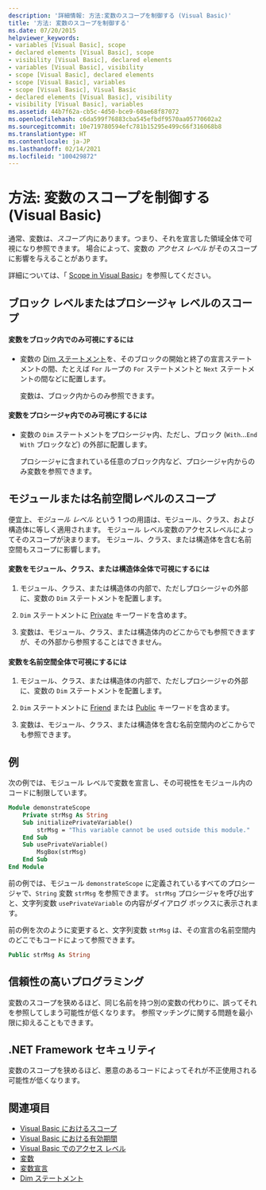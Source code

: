 ```yaml
---
description: '詳細情報: 方法:変数のスコープを制御する (Visual Basic)'
title: '方法: 変数のスコープを制御する'
ms.date: 07/20/2015
helpviewer_keywords:
- variables [Visual Basic], scope
- declared elements [Visual Basic], scope
- visibility [Visual Basic], declared elements
- variables [Visual Basic], visibility
- scope [Visual Basic], declared elements
- scope [Visual Basic], variables
- scope [Visual Basic], Visual Basic
- declared elements [Visual Basic], visibility
- visibility [Visual Basic], variables
ms.assetid: 44b7f62a-cb5c-4d50-bce9-60ae68f87072
ms.openlocfilehash: c6da599f76883cba545efbdf9570aa05770602a2
ms.sourcegitcommit: 10e719780594efc781b15295e499c66f316068b8
ms.translationtype: HT
ms.contentlocale: ja-JP
ms.lasthandoff: 02/14/2021
ms.locfileid: "100429872"
---
```

# <a name="how-to-control-the-scope-of-a-variable-visual-basic"></a>方法: 変数のスコープを制御する (Visual Basic)

通常、変数は、*スコープ* 内にあります。つまり、それを宣言した領域全体で可視になり参照できます。 場合によって、変数の *アクセス レベル* がそのスコープに影響を与えることがあります。  
  
 詳細については、「 [Scope in Visual Basic](scope.md)」を参照してください。  
  
## <a name="scope-at-block-or-procedure-level"></a>ブロック レベルまたはプロシージャ レベルのスコープ  
  
#### <a name="to-make-a-variable-visible-only-within-a-block"></a>変数をブロック内でのみ可視にするには  
  
- 変数の [Dim ステートメント](../../../language-reference/statements/dim-statement.md)を、そのブロックの開始と終了の宣言ステートメントの間、たとえば `For` ループの `For` ステートメントと `Next` ステートメントの間などに配置します。  
  
     変数は、ブロック内からのみ参照できます。  
  
#### <a name="to-make-a-variable-visible-only-within-a-procedure"></a>変数をプロシージャ内でのみ可視にするには  
  
- 変数の `Dim` ステートメントをプロシージャ内、ただし、ブロック (`With`...`End With` ブロックなど) の外部に配置します。  
  
     プロシージャに含まれている任意のブロック内など、プロシージャ内からのみ変数を参照できます。  
  
## <a name="scope-at-module-or-namespace-level"></a>モジュールまたは名前空間レベルのスコープ  

 便宜上、*モジュール レベル* という 1 つの用語は、モジュール、クラス、および構造体に等しく適用されます。 モジュール レベル変数のアクセスレベルによってそのスコープが決まります。 モジュール、クラス、または構造体を含む名前空間もスコープに影響します。  
  
#### <a name="to-make-a-variable-visible-throughout-a-module-class-or-structure"></a>変数をモジュール、クラス、または構造体全体で可視にするには  
  
1. モジュール、クラス、または構造体の内部で、ただしプロシージャの外部に、変数の `Dim` ステートメントを配置します。  
  
2. `Dim` ステートメントに [Private](../../../language-reference/modifiers/private.md) キーワードを含めます。  
  
3. 変数は、モジュール、クラス、または構造体内のどこからでも参照できますが、その外部から参照することはできません。  
  
#### <a name="to-make-a-variable-visible-throughout-a-namespace"></a>変数を名前空間全体で可視にするには  
  
1. モジュール、クラス、または構造体の内部で、ただしプロシージャの外部に、変数の `Dim` ステートメントを配置します。  
  
2. `Dim` ステートメントに [Friend](../../../language-reference/modifiers/friend.md) または [Public](../../../language-reference/modifiers/public.md) キーワードを含めます。  
  
3. 変数は、モジュール、クラス、または構造体を含む名前空間内のどこからでも参照できます。  
  
## <a name="example"></a>例  

 次の例では、モジュール レベルで変数を宣言し、その可視性をモジュール内のコードに制限しています。  
  
```vb  
Module demonstrateScope  
    Private strMsg As String  
    Sub initializePrivateVariable()  
        strMsg = "This variable cannot be used outside this module."  
    End Sub  
    Sub usePrivateVariable()  
        MsgBox(strMsg)  
    End Sub  
End Module  
```  
  
 前の例では、モジュール `demonstrateScope` に定義されているすべてのプロシージャで、`String` 変数 `strMsg` を参照できます。 `strMsg` プロシージャを呼び出すと、文字列変数 `usePrivateVariable` の内容がダイアログ ボックスに表示されます。  
  
 前の例を次のように変更すると、文字列変数 `strMsg` は、その宣言の名前空間内のどこでもコードによって参照できます。  
  
```vb  
Public strMsg As String  
```  
  
## <a name="robust-programming"></a>信頼性の高いプログラミング  

 変数のスコープを狭めるほど、同じ名前を持つ別の変数の代わりに、誤ってそれを参照してしまう可能性が低くなります。 参照マッチングに関する問題を最小限に抑えることもできます。  
  
## <a name="net-framework-security"></a>.NET Framework セキュリティ  

 変数のスコープを狭めるほど、悪意のあるコードによってそれが不正使用される可能性が低くなります。  
  
## <a name="see-also"></a>関連項目

- [Visual Basic におけるスコープ](scope.md)
- [Visual Basic における有効期間](lifetime.md)
- [Visual Basic でのアクセス レベル](access-levels.md)
- [変数](../variables/index.md)
- [変数宣言](../variables/variable-declaration.md)
- [Dim ステートメント](../../../language-reference/statements/dim-statement.md)
